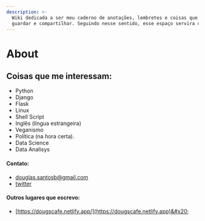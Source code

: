 ```yaml
---
description: >-
  Wiki dedicada a ser meu caderno de anotações, lembretes e coisas que quero
  guardar e compartilhar. Seguindo nesse sentido, esse espaço servira como o backup do meu cérebro.
---
```


# About

## Coisas que me interessam:

* Python
* Django
* Flask
* Linux
* Shell Script
* Inglês (língua estrangeira)
* Veganismo
* Política (na hora certa).
* Data Science
* Data Analisys

#### Contato:

* douglas.santosb@gmail.com
* [twitter](https://twitter.com/mako_reactor)

#### Outros lugares que escrevo:

* [https://dougscafe.netlify.app/](https://dougscafe.netlify.app)&#x20;
